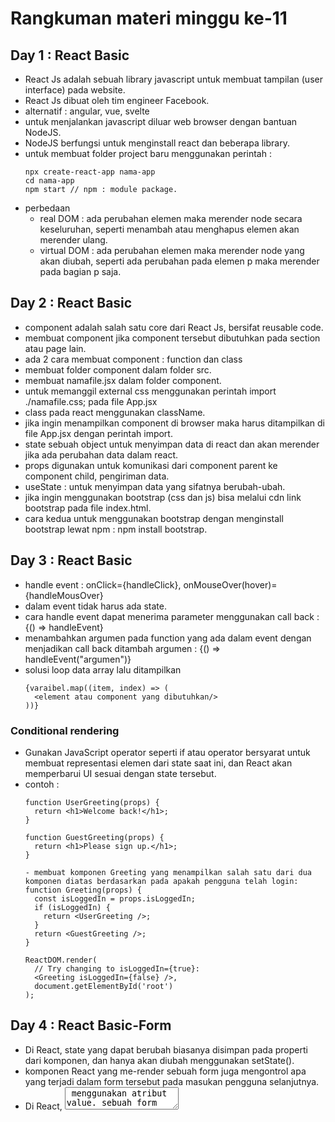 # Rangkuman materi minggu ke-11
## Day 1 : React Basic
- React Js adalah sebuah library javascript untuk membuat tampilan (user interface) pada website.
- React Js  dibuat oleh tim engineer Facebook.
- alternatif : angular, vue, svelte
- untuk menjalankan javascript diluar web browser dengan bantuan NodeJS.
- NodeJS berfungsi untuk menginstall react dan beberapa library.
- untuk membuat folder project baru menggunakan perintah :
  ```
  npx create-react-app nama-app
  cd nama-app
  npm start // npm : module package.
  ```
- perbedaan
  - real DOM : ada perubahan elemen maka merender node secara keseluruhan, seperti menambah atau menghapus elemen akan merender ulang.
  - virtual DOM : ada perubahan elemen maka merender node yang akan diubah, seperti ada perubahan pada elemen p maka merender pada bagian p saja.

## Day 2 : React Basic
- component adalah salah satu core dari React Js, bersifat reusable code.
- membuat component jika component tersebut dibutuhkan pada section atau page lain.
- ada 2 cara membuat component : function dan class
- membuat folder component dalam folder src.
- membuat namafile.jsx dalam folder component.
- untuk memanggil external css menggunakan perintah import ./namafile.css; pada file App.jsx
- class pada react menggunakan className.
- jika ingin menampilkan component di browser maka harus ditampilkan di file App.jsx dengan perintah import.
- state sebuah object untuk menyimpan data di react dan akan merender jika ada perubahan data dalam react. 
- props digunakan untuk komunikasi dari component parent ke component child, pengiriman data.
- useState : untuk menyimpan data yang sifatnya berubah-ubah.
- jika ingin menggunakan bootstrap (css dan js) bisa melalui cdn link bootstrap pada file index.html.
- cara kedua untuk menggunakan bootstrap dengan menginstall bootstrap lewat npm : npm install bootstrap.

## Day 3 : React Basic
- handle event : onClick={handleClick}, onMouseOver(hover)={handleMousOver}
- dalam event tidak harus ada state.
- cara handle event dapat menerima parameter menggunakan call back : {() => handleEvent}
- menambahkan argumen pada function yang ada dalam event dengan menjadikan call back ditambah argumen : {() => handleEvent("argumen")}
- solusi loop data array lalu ditampilkan
  ```
  {varaibel.map((item, index) => (
    <element atau component yang dibutuhkan/>
  ))}
  ```
### Conditional rendering
- Gunakan JavaScript operator seperti if atau operator bersyarat untuk membuat representasi elemen dari state saat ini, dan React akan memperbarui UI sesuai dengan state tersebut.
- contoh :
  ```
  function UserGreeting(props) {
    return <h1>Welcome back!</h1>;
  }

  function GuestGreeting(props) {
    return <h1>Please sign up.</h1>;
  }
  
  - membuat komponen Greeting yang menampilkan salah satu dari dua komponen diatas berdasarkan pada apakah pengguna telah login:
  function Greeting(props) {
    const isLoggedIn = props.isLoggedIn;
    if (isLoggedIn) {
      return <UserGreeting />;
    }
    return <GuestGreeting />;
  }

  ReactDOM.render(
    // Try changing to isLoggedIn={true}:
    <Greeting isLoggedIn={false} />,
    document.getElementById('root')
  );
  ```
  
## Day 4 : React Basic-Form
- Di React, state yang dapat berubah biasanya disimpan pada properti dari komponen, dan hanya akan diubah menggunakan setState().
- komponen React yang me-render sebuah form juga mengontrol apa yang terjadi dalam form tersebut pada masukan pengguna selanjutnya.
- Di React, <textarea> menggunakan atribut value. sebuah form yang menggunakan <textarea> dapat ditulis dengan cara yang sangat mirip dengan sebuah form yang menggunakan masukan satu baris.
- Di React, menggunakan atribut value di tag select.
- membutuhkan penanganan banyak elemen input terkontrol, dapat menambahkan atribut name pada setiap elemen dan membiarkan fungsi handler memilih apa yang harus dilakukan berdasarkan nilai dari event.target.name.

## Day 5 : React Lanjutan- lifecycle method and hooks
